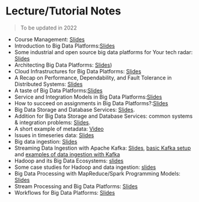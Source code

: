 # Lecture/Tutorial Notes

>To be updated in 2022

* Course Management: [Slides]()
* Introduction to Big Data Platforms:[Slides]()
* Some industrial and open source big data platforms for Your tech radar: [Slides]()
* Architecting Big Data Platforms: [Slides]())
* Cloud Infrastructures for Big Data Platforms: [Slides]()
* A Recap on Performance, Dependability, and Fault Tolerance in Distributed Systems: [Slides]()
* A taste of Big Data Platforms:[Slides]()
* Service and Integration Models in Big Data Platforms:[Slides]()
* How to succeed on assignments in Big Data Platforms?:[Slides]()
* Big Data Storage and Database Services: [Slides]().
* Addition for Big Data Storage and Database Services: common systems & integration problems: [Slides]().
* A short example of metadata: [Video](https://aalto.cloud.panopto.eu/Panopto/Pages/Viewer.aspx?id=e54ba118-53c1-4097-9b12-acc2013ddb4f)
* Issues in timeseries data: [Slides]()
* Big data ingestion: [Slides]()
* Streaming Data Ingestion with Apache Kafka: [Slides](), [basic Kafka setup](https://version.aalto.fi/gitlab/bigdataplatforms/cs-e4640/-/tree/master/tutorials/basickafka) and [examples of data ingestion with Kafka](https://version.aalto.fi/gitlab/bigdataplatforms/cs-e4640/-/tree/master/tutorials/cloud-data-pipeline)
* Hadoop and its Big Data Ecosystems: [slides]()
* Some case studies for Hadoop and data ingestion: [slides]()
* Big Data Processing with MapReduce/Spark Programming Models: [Slides]()
* Stream Processing and Big Data Platforms: [Slides]()
* Workflows for Big Data Platforms: [Slides]()
